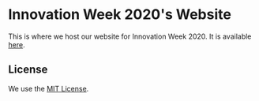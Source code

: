 # Innovation Week 2020's Website

This is where we host our website for Innovation Week 2020. It is available [here]( https://gemssingaporestudentcouncil.github.io/innovationweek2020/).

## License

We use the [MIT License](https://opensource.org/licenses/MIT).

